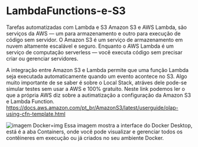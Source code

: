 # LambdaFunctions-e-S3
Tarefas automatizadas com Lambda e S3
Amazon S3 e AWS Lambda, são serviços da AWS — um para armazenamento e outro para execução de código sem servidor.
O Amazon S3 é um serviço de armazenamento em nuvem altamente escalável e seguro.
Enquanto o AWS Lambda é um serviço de computação serverless — você executa código sem precisar criar ou gerenciar servidores.

A integração entre Amazon S3 e Lambda permite que uma função Lambda seja executada automaticamente quando um evento acontece no S3.
Algo muito importante de se saber é sobre o Local Stack, atráves dele pode-se simular testes sem usar a AWS e 100% gratuito.
Neste link podemos ler o que a própria AWS diz sobre a autimatização a configuração da Amazon S3 e Lambda Function.
https://docs.aws.amazon.com/pt_br/AmazonS3/latest/userguide/olap-using-cfn-template.html

![imagem Docker](/LambdaFunctions-e-S3/lambdaS3.png)=img
Essa imagem mostra a interface do Docker Desktop, está é a aba Containers, onde você pode visualizar e gerenciar todos os contêineres em execução ou já criados no seu ambiente Docker.